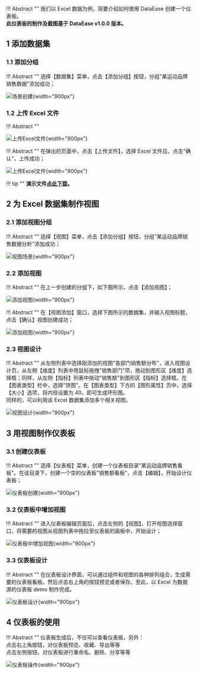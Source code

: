 
!!! Abstract ""
	我们以 Excel 数据为例，简要介绍如何使用 DataEase 创建一个仪表板。  
	**此仪表板的制作及截图基于 DataEase v1.0.0 版本。**

## 1 添加数据集
### 1.1 添加分组

!!! Abstract ""
	选择【数据集】菜单，点击【添加分组】按钮，分组"某运动品牌销售数据"添加成功；

![场景创建](../../img/demo/添加分组.png){width="900px"}

### 1.2 上传 Excel 文件

!!! Abstract ""

![上传Excel文件](../../img/demo/添加excel数据集.png){width="900px"}

!!! Abstract ""
	在弹出的页面中，点击【上传文件】，选择 Excel 文件后，点击"确认"，上传成功；

![上传Excel文件](../../img/demo/上传excel文件.png){width="900px"}

!!! tip ""
	**演示文件<a href="../sales_dashboard.xlsx" target="_blank">点此下载</a>。**

## 2 为 Excel 数据集制作视图
### 2.1 添加视图分组

!!! Abstract ""
	选择【视图】菜单，点击【添加分组】按钮，分组"某运动品牌销售数据分析"添加成功；

![视图场景](../../img/demo/添加视图分组.png){width="900px"}

### 2.2 添加视图

!!! Abstract ""
	在上一步创建的分组下，如下图所示，点击【添加视图】；

![添加视图](../../img/demo/添加视图.png){width="900px"}

!!! Abstract ""
	在【视图添加】窗口，选择下图所示的数据集，并输入视图标题，点击【确认】视图创建成功；

![添加视图](../../img/demo/选择数据集.png){width="900px"}

### 2.3 视图设计

!!! Abstract ""
	从左侧列表中选择刚添加的视图"各部门销售额分布"，进入视图设计页，从左侧【维度】列表中用鼠标拖拽"销售部门"项，拖动到图形区【维度】选择框；同样，从左侧【指标】列表中拖动"销售额"到图形区【指标】选择框。在【图表类型】栏中，选择"饼图"。在【图表类型】下方的【图形属性】页中，选择【大小】选项，将内径设置为 40，即可生成环形图。   
    同样的，可以利用该 Excel 数据集添加多个相关视图。

![视图设计](../../img/demo/视图设计.png){width="900px"}


## 3 用视图制作仪表板
### 3.1 创建仪表板

!!! Abstract ""
	选择【仪表板】菜单，创建一个仪表板目录"某运动品牌销售看板"。在该目录下，创建一个空的仪表板"销售额看板"，点击【编辑】，开始设计仪表板；

![仪表板创建](../../img/demo/仪表板创建.png){width="900px"}

### 3.2 仪表板中增加视图

!!! Abstract ""
	进入仪表板编辑页面后，点击左侧的【视图】，打开视图选择窗口，将需要的视图从视图列表中拖拉至仪表板的画板中，开始设计；

![仪表板中增加视图](../../img/demo/仪表板中增加视图.png){width="900px"}

### 3.3 仪表板设计

!!! Abstract ""
	在仪表板设计界面，可以通过组件和视图的各种排列组合，生成需要的仪表板看板。然后点击右上角的按钮预览或者保存。至此，以 Excel 为数据源的仪表板 demo 制作完成。

![仪表板设计](../../img/demo/仪表板设计.png){width="900px"}

## 4 仪表板的使用 

!!! Abstract ""
	仪表板生成后，不仅可以查看仪表板，另外：</br>点击右上角按钮，对仪表板预览、收藏、导出等等</br>点击左侧按钮，对仪表板进行重命名、删除、分享等等

![仪表板操作](../../img/demo/仪表板操作.png){width="900px"}